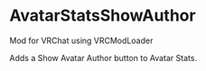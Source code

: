 # AvatarStatsShowAuthor
Mod for VRChat using VRCModLoader

Adds a Show Avatar Author button to Avatar Stats.